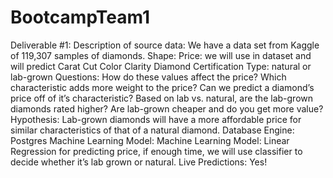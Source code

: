 # BootcampTeam1

Deliverable #1:
Description of source data:
We have a data set from Kaggle of 119,307 samples of diamonds.
Shape: 
Price: we will use in dataset and will predict
Carat
Cut
Color
Clarity
Diamond Certification 
Type: natural or lab-grown
Questions:
How do these values affect the price? 
Which characteristic adds more weight to the price? 
Can we predict a diamond’s price off of it’s characteristic? 
Based on lab vs. natural, are the lab-grown diamonds rated higher?
Are lab-grown cheaper and do you get more value? 
Hypothesis: Lab-grown diamonds will have a more affordable price for similar characteristics of that of a natural diamond. 
Database Engine: Postgres
Machine Learning Model: Machine Learning Model: Linear Regression for predicting price, if enough time, we will use classifier to decide whether it’s lab grown or natural.
Live Predictions: Yes!